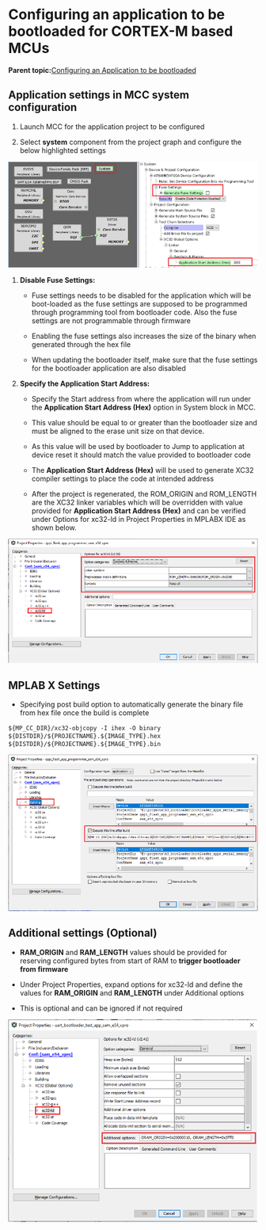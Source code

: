 # Configuring an application to be bootloaded for CORTEX-M based MCUs

**Parent topic:**[Configuring an Application to be bootloaded](GUID-12E6ED3F-4C6B-48C5-AF0A-E60E6A4B82AA.md)

## Application settings in MCC system configuration

1.  Launch MCC for the application project to be configured

2.  Select **system** component from the project graph and configure the below highlighted settings


![application_config_mhc_setting](GUID-9016C685-D058-4BA5-B496-7609ACCFE8C7-low.png)

1.  **Disable Fuse Settings:**

    -   Fuse settings needs to be disabled for the application which will be boot-loaded as the fuse settings are supposed to be programmed through programming tool from bootloader code. Also the fuse settings are not programmable through firmware

    -   Enabling the fuse settings also increases the size of the binary when generated through the hex file

    -   When updating the bootloader itself, make sure that the fuse settings for the bootloader application are also disabled

2.  **Specify the Application Start Address:**

    -   Specify the Start address from where the application will run under the **Application Start Address \(Hex\)** option in System block in MCC.

    -   This value should be equal to or greater than the bootloader size and must be aligned to the erase unit size on that device.

    -   As this value will be used by bootloader to Jump to application at device reset it should match the value provided to bootloader code

    -   The **Application Start Address \(Hex\)** will be used to generate XC32 compiler settings to place the code at intended address

    -   After the project is regenerated, the ROM\_ORIGIN and ROM\_LENGTH are the XC32 linker variables which will be overridden with value provided for **Application Start Address \(Hex\)** and can be verified under Options for xc32-ld in Project Properties in MPLABX IDE as shown below.


![application_config_xc32_ld_rom](GUID-0A67FB0F-4C71-44BD-A9C5-0A9C0A9BAEB8-low.png)

## MPLAB X Settings

-   Specifying post build option to automatically generate the binary file from hex file once the build is complete


```
${MP_CC_DIR}/xc32-objcopy -I ihex -O binary ${DISTDIR}/${PROJECTNAME}.${IMAGE_TYPE}.hex ${DISTDIR}/${PROJECTNAME}.${IMAGE_TYPE}.bin
```

![application_config_post_build_script](GUID-E04A031E-E099-4090-8808-5740EC886570-low.png)

## Additional settings \(Optional\)

-   **RAM\_ORIGIN** and **RAM\_LENGTH** values should be provided for reserving configured bytes from start of RAM to **trigger bootloader from firmware**

-   Under Project Properties, expand options for xc32-ld and define the values for **RAM\_ORIGIN** and **RAM\_LENGTH** under Additional options

-   This is optional and can be ignored if not required


![application_config_xc32_ld_ram](GUID-8AB4F308-65EA-4231-86CE-19C5B542E9E4-low.png)

